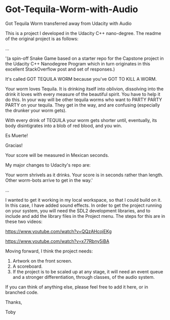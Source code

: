 # Got-Tequila-Worm-with-Audio
Got Tequila Worm transferred away from Udacity with Audio

This is a project I developed in the Udacity C++ nano-degree. 
The readme of the original project is as follows: 

...

'(a spin-off Snake Game based on a starter repo for the Capstone project in the Udacity C++ Nanodegree Program which in turn originates in this excellent StackOverflow post and set of responses.)

It's called GOT TEQUILA WORM because you've GOT TO KILL A WORM.

Your worm loves Tequila. It is drinking itself into oblivion, dissolving into the drink it loves with every measure of the beautiful spirit. You have to help it do this. In your way will be other tequila worms who want to PARTY PARTY PARTY on your tequila. They get in the way, and are confusing (especially the drunker your worm gets).

With every drink of TEQUILA your worm gets shorter until, eventually, its body disintigrates into a blob of red blood, and you win.

Es Muerte!

Gracias!

Your score will be measured in Mexican seconds.

My major changes to Udacity's repo are:

Your worm shrivels as it drinks.
Your score is in seconds rather than length.
Other worm-bots arrive to get in the way.'

...

I wanted to get it working in my local workspace, so that I could build on it. In this case, I have added sound effects. In order to get the project running on your system, you will need the SDL2 development libraries, and to include and add the library files in the Project menu. The steps for this are in these two videos:

https://www.youtube.com/watch?v=QQzAHcojEKg

https://www.youtube.com/watch?v=x77Rbny5iBA

Moving forward, I think the project needs:
1) Artwork on the front screen.
2) A scoreboard.
3) If the project is to be scaled up at any stage, it will need an event queue and a stronger differentiation, through classes, of the audio system.

If you can think of anything else, please feel free to add it here, or in branched code.

Thanks,

Toby
